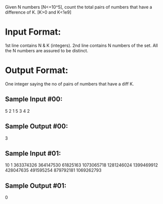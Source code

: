 Given N numbers [N<=10^5], count the total pairs of numbers that have a difference of K. [K>0 and K<1e9]

# Input Format:

1st line contains N & K (integers).
2nd line contains N numbers of the set. All the N numbers are assured to be distinct.

# Output Format:

One integer saying the no of pairs of numbers that have a diff K.

## Sample Input #00:

5 2
1 5 3 4 2

## Sample Output #00:

3

## Sample Input #01:

10 1
363374326 364147530 61825163 1073065718 1281246024 1399469912 428047635 491595254 879792181 1069262793 

## Sample Output #01:

0